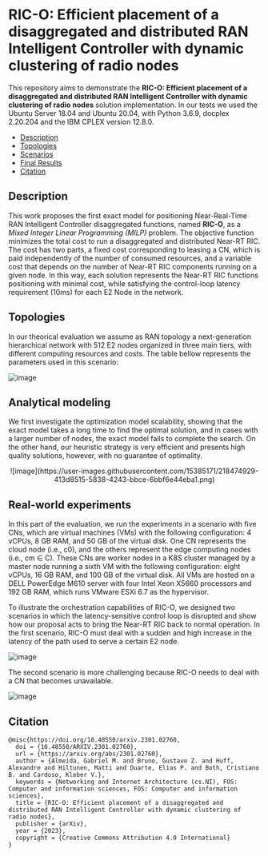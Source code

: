 # RIC-O: Efficient placement of a disaggregated and distributed RAN Intelligent Controller with dynamic clustering of radio nodes

This repository aims to demonstrate the **RIC-O: Efficient placement of a disaggregated and distributed RAN Intelligent Controller with dynamic clustering of radio nodes** solution implementation. In our tests we used the Ubuntu Server 18.04 and Ubuntu 20.04, with Python 3.6.9, docplex 2.20.204 and the IBM CPLEX version 12.8.0.

- [Description](#description)
- [Topologies](#topologies)
- [Scenarios](#scenarios)
- [Final Results](#final-results)
- [Citation](#citation)

## Description
This work proposes the first exact model for positioning Near-Real-Time RAN Intelligent Controller disaggregated functions, named **RIC-O**, as a *Mixed Integer Linear Programming (MILP)* problem. The objective function minimizes the total cost to run a disaggregated and distributed Near-RT RIC. The cost has two parts, a fixed cost corresponding to leasing a CN, which is paid independently of the number of consumed resources, and a variable cost that depends on the number of Near-RT RIC components running on a given node. In this way, each solution represents the Near-RT RIC functions positioning with minimal cost, while satisfying the control-loop latency requirement (10ms) for each E2 Node in the network.

## Topologies
In our theorical evaluation we assume as RAN topology a next-generation hierarchical network with 512 E2 nodes organized in three main tiers, with different computing resources and costs. The table bellow represents the parameters used in this scenario:

![image](https://user-images.githubusercontent.com/15385171/218473556-cbcf5b9a-df75-44a5-9df2-a16f6abd40ef.png)

## Analytical modeling

We first investigate the optimization model scalability, showing that the exact model takes a long time to find the optimal solution, and in cases with a larger number of nodes, the exact model fails to complete the search. On the other hand, our heuristic strategy is very efficient and presents high quality solutions, however, with no guarantee of optimality.

<p align="center">
![image](https://user-images.githubusercontent.com/15385171/218474929-413d8515-5838-4243-bbce-6bbf6e44eba1.png)
</p>

## Real-world experiments

In this part of the evaluation, we run the experiments in a scenario with five CNs, which are virtual machines (VMs) with the following configuration: 4 vCPUs, 8 GB RAM, and 50 GB of the virtual disk. One CN represents the cloud node (i.e., c0), and the others represent the edge computing nodes (i.e., cm ∈ C). These CNs are worker nodes in a K8S cluster managed by a master node running a sixth VM with the following configuration: eight vCPUs, 16 GB RAM, and 100 GB of the virtual disk. All VMs are hosted on a DELL PowerEdge M610 server with four Intel Xeon X5660 processors and 192 GB RAM, which runs VMware ESXi 6.7 as the hypervisor.

To illustrate the orchestration capabilities of RIC-O, we designed two scenarios in which the latency-sensitive control loop is disrupted and show how our proposal acts to bring the Near-RT RIC back to normal operation. In the first scenario, RIC-O must deal with a sudden and high increase in the latency of the path used to serve a certain E2 node.

![image](https://user-images.githubusercontent.com/15385171/218475687-241914dc-1747-43a9-9c17-31fa871dd18a.png)

The second scenario is more challenging because RIC-O needs to deal with a CN that becomes unavailable.

![image](https://user-images.githubusercontent.com/15385171/218475842-ad6d58d0-35fd-44ef-869b-3851cbb5cda4.png)

## Citation

```
@misc{https://doi.org/10.48550/arxiv.2301.02760,
  doi = {10.48550/ARXIV.2301.02760},  
  url = {https://arxiv.org/abs/2301.02760},  
  author = {Almeida, Gabriel M. and Bruno, Gustavo Z. and Huff, Alexandre and Hiltunen, Matti and Duarte, Elias P. and Both, Cristiano B. and Cardoso, Kleber V.},  
  keywords = {Networking and Internet Architecture (cs.NI), FOS: Computer and information sciences, FOS: Computer and information sciences},  
  title = {RIC-O: Efficient placement of a disaggregated and distributed RAN Intelligent Controller with dynamic clustering of radio nodes},  
  publisher = {arXiv},  
  year = {2023},  
  copyright = {Creative Commons Attribution 4.0 International}
}

```
